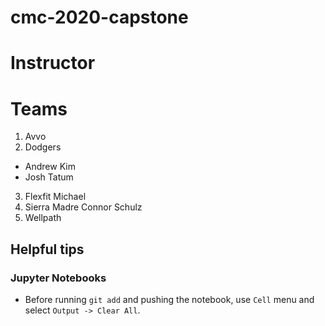 # cmc-2020-capstone


# Instructor

# Teams
1. Avvo
2. Dodgers

* Andrew Kim
* Josh Tatum

3. Flexfit
  Michael
4. Sierra Madre
Connor Schulz
5. Wellpath

## Helpful tips

### Jupyter Notebooks

* Before running `git add` and pushing the notebook, use `Cell` menu and select `Output -> Clear All`.

